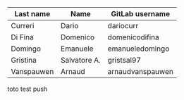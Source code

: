 | Last name | Name | GitLab username |
|-|-|-|
| Curreri | Dario | dariocurr |
| Di Fina | Domenico | domenicodifina |
| Domingo | Emanuele | emanueledomingo |
| Gristina | Salvatore A. | gristsal97 |
| Vanspauwen | Arnaud | arnaudvanspauwen |

toto test push
